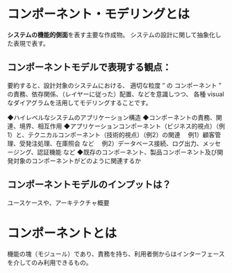 # コンポーネント・モデリングとは
**システムの機能的側面**を表す主要な作成物。
システムの設計に関して抽象化した表現で表す。

## コンポーネントモデルで表現する観点：
要約すると、設計対象のシステムにおける、
適切な粒度 ” の コンポーネント ” の責務、依存関係、（レイヤーに従った）配置、などを意識しつつ、
各種 visual なダイアグラムを活用してモデリングすることです。

◆ハイレベルなシステムのアプリケーション構造
◆コンポーネントの責務、関連、境界、相互作用
◆アプリケーションコンポーネント（ビジネス的視点）（例1）と、テクニカルコンポーネント（技術的視点）（例2）の関連
　例1）顧客管理、受発注処理、在庫照会 など
　例2）データベース接続、ログ出力、メッセージング、認証機能 など
◆既存のコンポーネント、製品コンポーネント及び開発対象のコンポーネントがどのように関連するか


## コンポーネントモデルのインプットは？
ユースケースや、アーキテクチャ概要



# コンポーネントとは
機能の塊（モジュール）であり、責務を持ち、利用者側からはインターフェースを介してのみ利用できるもの。

